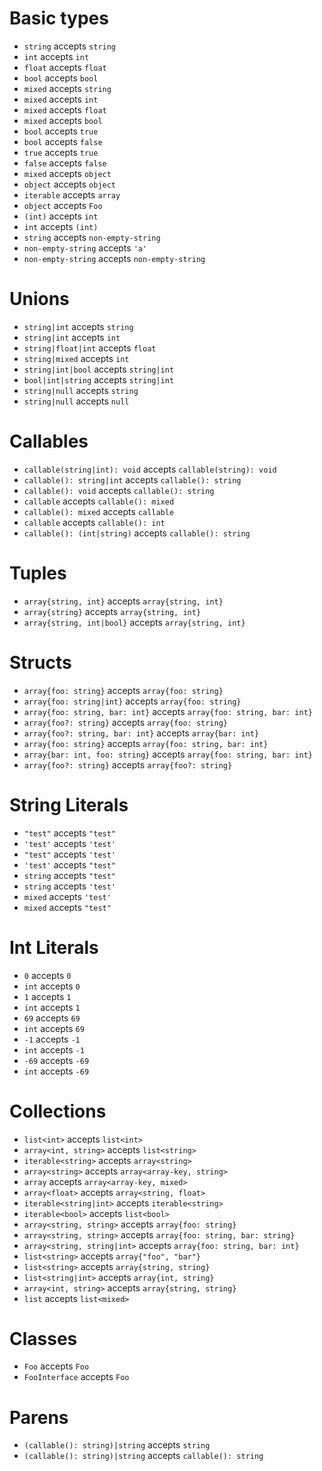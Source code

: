 # Basic types
- `string` accepts `string`
- `int` accepts `int`
- `float` accepts `float`
- `bool` accepts `bool`
- `mixed` accepts `string`
- `mixed` accepts `int`
- `mixed` accepts `float`
- `mixed` accepts `bool`
- `bool` accepts `true`
- `bool` accepts `false`
- `true` accepts `true`
- `false` accepts `false`
- `mixed` accepts `object`
- `object` accepts `object`
- `iterable` accepts `array`
- `object` accepts `Foo`
- `(int)` accepts `int`
- `int` accepts `(int)`
- `string` accepts `non-empty-string`
- `non-empty-string` accepts `'a'`
- `non-empty-string` accepts `non-empty-string`

# Unions
- `string|int` accepts `string`
- `string|int` accepts `int`
- `string|float|int` accepts `float`
- `string|mixed` accepts `int`
- `string|int|bool` accepts `string|int`
- `bool|int|string` accepts `string|int`
- `string|null` accepts `string`
- `string|null` accepts `null`

# Callables
- `callable(string|int): void` accepts `callable(string): void`
- `callable(): string|int` accepts `callable(): string`
- `callable(): void` accepts `callable(): string`
- `callable` accepts `callable(): mixed`
- `callable(): mixed` accepts `callable`
- `callable` accepts `callable(): int`
- `callable(): (int|string)` accepts `callable(): string`

# Tuples
- `array{string, int}` accepts `array{string, int}`
- `array{string}` accepts `array{string, int}`
- `array{string, int|bool}` accepts `array{string, int}`

# Structs
- `array{foo: string}` accepts `array{foo: string}`
- `array{foo: string|int}` accepts `array{foo: string}`
- `array{foo: string, bar: int}` accepts `array{foo: string, bar: int}`
- `array{foo?: string}` accepts `array{foo: string}`
- `array{foo?: string, bar: int}` accepts `array{bar: int}`
- `array{foo: string}` accepts `array{foo: string, bar: int}`
- `array{bar: int, foo: string}` accepts `array{foo: string, bar: int}`
- `array{foo?: string}` accepts `array{foo?: string}`

# String Literals
- `"test"` accepts `"test"`
- `'test'` accepts `'test'`
- `"test"` accepts `'test'`
- `'test'` accepts `"test"`
- `string` accepts `"test"`
- `string` accepts `'test'`
- `mixed` accepts `'test'`
- `mixed` accepts `"test"`

# Int Literals
- `0` accepts `0`
- `int` accepts `0`
- `1` accepts `1`
- `int` accepts `1`
- `69` accepts `69`
- `int` accepts `69`
- `-1` accepts `-1`
- `int` accepts `-1`
- `-69` accepts `-69`
- `int` accepts `-69`

# Collections
- `list<int>` accepts `list<int>`
- `array<int, string>` accepts `list<string>`
- `iterable<string>` accepts `array<string>`
- `array<string>` accepts `array<array-key, string>`
- `array` accepts `array<array-key, mixed>`
- `array<float>` accepts `array<string, float>`
- `iterable<string|int>` accepts `iterable<string>`
- `iterable<bool>` accepts `list<bool>`
- `array<string, string>` accepts `array{foo: string}`
- `array<string, string>` accepts `array{foo: string, bar: string}`
- `array<string, string|int>` accepts `array{foo: string, bar: int}`
- `list<string>` accepts `array{"foo", "bar"}`
- `list<string>` accepts `array{string, string}`
- `list<string|int>` accepts `array{int, string}`
- `array<int, string>` accepts `array{string, string}`
- `list` accepts `list<mixed>`

# Classes
- `Foo` accepts `Foo`
- `FooInterface` accepts `Foo`

# Parens
- `(callable(): string)|string` accepts `string`
- `(callable(): string)|string` accepts `callable(): string`
